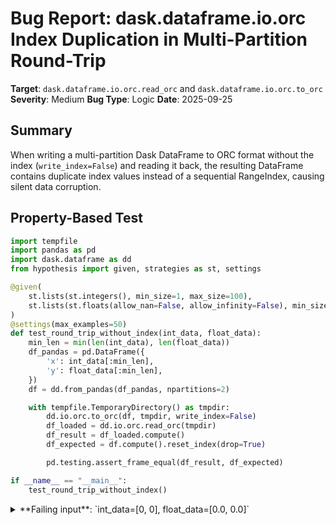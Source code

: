 # Bug Report: dask.dataframe.io.orc Index Duplication in Multi-Partition Round-Trip

**Target**: `dask.dataframe.io.orc.read_orc` and `dask.dataframe.io.orc.to_orc`
**Severity**: Medium
**Bug Type**: Logic
**Date**: 2025-09-25

## Summary

When writing a multi-partition Dask DataFrame to ORC format without the index (`write_index=False`) and reading it back, the resulting DataFrame contains duplicate index values instead of a sequential RangeIndex, causing silent data corruption.

## Property-Based Test

```python
import tempfile
import pandas as pd
import dask.dataframe as dd
from hypothesis import given, strategies as st, settings

@given(
    st.lists(st.integers(), min_size=1, max_size=100),
    st.lists(st.floats(allow_nan=False, allow_infinity=False), min_size=1, max_size=100),
)
@settings(max_examples=50)
def test_round_trip_without_index(int_data, float_data):
    min_len = min(len(int_data), len(float_data))
    df_pandas = pd.DataFrame({
        'x': int_data[:min_len],
        'y': float_data[:min_len],
    })
    df = dd.from_pandas(df_pandas, npartitions=2)

    with tempfile.TemporaryDirectory() as tmpdir:
        dd.io.orc.to_orc(df, tmpdir, write_index=False)
        df_loaded = dd.io.orc.read_orc(tmpdir)
        df_result = df_loaded.compute()
        df_expected = df.compute().reset_index(drop=True)

        pd.testing.assert_frame_equal(df_result, df_expected)

if __name__ == "__main__":
    test_round_trip_without_index()
```

<details>

<summary>
**Failing input**: `int_data=[0, 0], float_data=[0.0, 0.0]`
</summary>
```
Traceback (most recent call last):
  File "/home/npc/pbt/agentic-pbt/worker_/37/hypo.py", line 28, in <module>
    test_round_trip_without_index()
    ~~~~~~~~~~~~~~~~~~~~~~~~~~~~~^^
  File "/home/npc/pbt/agentic-pbt/worker_/37/hypo.py", line 7, in test_round_trip_without_index
    st.lists(st.integers(), min_size=1, max_size=100),
               ^^^
  File "/home/npc/miniconda/lib/python3.13/site-packages/hypothesis/core.py", line 2124, in wrapped_test
    raise the_error_hypothesis_found
  File "/home/npc/pbt/agentic-pbt/worker_/37/hypo.py", line 25, in test_round_trip_without_index
    pd.testing.assert_frame_equal(df_result, df_expected)
    ~~~~~~~~~~~~~~~~~~~~~~~~~~~~~^^^^^^^^^^^^^^^^^^^^^^^^
  File "/home/npc/miniconda/lib/python3.13/site-packages/pandas/_testing/asserters.py", line 1250, in assert_frame_equal
    assert_index_equal(
    ~~~~~~~~~~~~~~~~~~^
        left.index,
        ^^^^^^^^^^^
    ...<8 lines>...
        obj=f"{obj}.index",
        ^^^^^^^^^^^^^^^^^^^
    )
    ^
  File "/home/npc/miniconda/lib/python3.13/site-packages/pandas/_testing/asserters.py", line 326, in assert_index_equal
    _testing.assert_almost_equal(
    ~~~~~~~~~~~~~~~~~~~~~~~~~~~~^
        left.values,
        ^^^^^^^^^^^^
    ...<6 lines>...
        robj=right,
        ^^^^^^^^^^^
    )
    ^
  File "pandas/_libs/testing.pyx", line 55, in pandas._libs.testing.assert_almost_equal
  File "pandas/_libs/testing.pyx", line 173, in pandas._libs.testing.assert_almost_equal
  File "/home/npc/miniconda/lib/python3.13/site-packages/pandas/_testing/asserters.py", line 620, in raise_assert_detail
    raise AssertionError(msg)
AssertionError: DataFrame.index are different

DataFrame.index values are different (50.0 %)
[left]:  Index([0, 0], dtype='int64')
[right]: RangeIndex(start=0, stop=2, step=1)
At positional index 1, first diff: 0 != 1
Falsifying example: test_round_trip_without_index(
    int_data=[0, 0],
    float_data=[0.0, 0.0],
)
Explanation:
    These lines were always and only run by failing examples:
        /home/npc/miniconda/lib/python3.13/site-packages/dask/_task_spec.py:665
        /home/npc/miniconda/lib/python3.13/site-packages/dask/dataframe/backends.py:746
        /home/npc/miniconda/lib/python3.13/site-packages/dask/dataframe/backends.py:747
        /home/npc/miniconda/lib/python3.13/site-packages/dask/dataframe/backends.py:748
        /home/npc/miniconda/lib/python3.13/site-packages/dask/dataframe/backends.py:750
        (and 115 more with settings.verbosity >= verbose)
```
</details>

## Reproducing the Bug

```python
import tempfile
import pandas as pd
import dask.dataframe as dd

# Create a minimal test case
df_pandas = pd.DataFrame({
    'x': [0, 0],
    'y': [0.0, 0.0],
})

# Convert to Dask DataFrame with 2 partitions
df = dd.from_pandas(df_pandas, npartitions=2)

with tempfile.TemporaryDirectory() as tmpdir:
    # Write to ORC without index
    dd.io.orc.to_orc(df, tmpdir, write_index=False)

    # Read back from ORC
    df_loaded = dd.io.orc.read_orc(tmpdir)
    df_result = df_loaded.compute()

    print("Original DataFrame:")
    print("Index:", list(df.compute().index))
    print("Values:\n", df.compute())
    print("\nLoaded DataFrame:")
    print("Index:", list(df_result.index))
    print("Values:\n", df_result)
    print("\nExpected index: [0, 1]")
    print("Actual index:  ", list(df_result.index))
    print("\nBUG: The indices are duplicated! Both values are 0 instead of [0, 1]")
```

<details>

<summary>
Output showing duplicate indices
</summary>
```
Original DataFrame:
Index: [0, 1]
Values:
    x    y
0  0  0.0
1  0  0.0

Loaded DataFrame:
Index: [0, 0]
Values:
    x    y
0  0  0.0
0  0  0.0

Expected index: [0, 1]
Actual index:   [0, 0]

BUG: The indices are duplicated! Both values are 0 instead of [0, 1]
```
</details>

## Why This Is A Bug

This violates expected DataFrame behavior and causes data corruption for the following reasons:

1. **Duplicate indices break DataFrame semantics**: DataFrames should have unique indices for proper data alignment and operations. The duplicate index values `[0, 0]` instead of `[0, 1]` violate this fundamental constraint.

2. **Silent data corruption**: The round-trip operation silently corrupts the data structure. Users expect that writing and reading data back should preserve the logical structure, even if the index isn't explicitly stored.

3. **Undocumented behavior**: Neither the `to_orc` nor `read_orc` documentation mentions that using `write_index=False` will result in duplicate indices when reading multi-partition data back. The `to_orc` documentation only states "Whether or not to write the index" without warning about this consequence.

4. **Root cause**: When `write_index=False` is used, the `to_orc` function resets the index globally (line 180-181 in core.py: `df = df.reset_index(drop=True)`). However, when each partition is written to a separate ORC file (as documented: "Each partition will be written to a separate file"), each file contains data with a local RangeIndex starting from 0. When `read_orc` reads these files back, it preserves these per-partition local indices instead of reconstructing a global sequential index, resulting in duplicates.

5. **Inconsistent with user expectations**: Users reasonably expect that a DataFrame round-trip operation should either preserve indices or recreate valid, non-duplicate indices. The current behavior does neither.

## Relevant Context

- This issue affects multi-partition DataFrames when using `write_index=False` (non-default option)
- The same bug exists in other Dask I/O formats (Parquet, CSV), suggesting it's a systematic issue in how Dask handles index-less round-trips
- Each partition file (part.0.orc, part.1.orc, etc.) contains correct data but with local indices starting from 0
- The bug occurs in the read phase when these partition-local indices are not adjusted to be globally unique
- Source code locations:
  - `/dask/dataframe/io/orc/core.py:180-181` - Index reset during write
  - `/dask/dataframe/io/orc/core.py:99-108` - Read operation that preserves local indices

## Proposed Fix

The issue can be fixed by resetting the index to a sequential RangeIndex after reading when no explicit index column is specified:

```diff
--- a/dask/dataframe/io/orc/core.py
+++ b/dask/dataframe/io/orc/core.py
@@ -96,11 +96,16 @@ def read_orc(

     if columns is not None and index in columns:
         columns = [col for col in columns if col != index]
-    return dd.from_map(
+
+    result = dd.from_map(
         _read_orc,
         parts,
         engine=engine,
         fs=fs,
         schema=schema,
         index=index,
         meta=meta,
         columns=columns,
     )
+
+    # Reset index to create a global sequential RangeIndex when no explicit index is specified
+    if index is None:
+        result = result.reset_index(drop=True)
+
+    return result
```